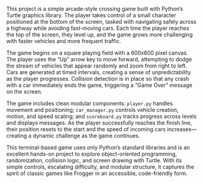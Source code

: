 This project is a simple arcade-style crossing game built with Python’s Turtle graphics library. The player takes control of a small character positioned at the bottom of the screen, tasked with navigating safely across a highway while avoiding fast-moving cars. Each time the player reaches the top of the screen, they level up, and the game grows more challenging with faster vehicles and more frequent traffic.

The game begins on a square playing field with a 600x600 pixel canvas. The player uses the “Up” arrow key to move forward, attempting to dodge the stream of vehicles that appear randomly and zoom from right to left. Cars are generated at timed intervals, creating a sense of unpredictability as the player progresses. Collision detection is in place so that any crash with a car immediately ends the game, triggering a “Game Over” message on the screen.

The game includes clean modular components: `player.py` handles movement and positioning; `car_manager.py` controls vehicle creation, motion, and speed scaling; and `scoreboard.py` tracks progress across levels and displays messages. As the player successfully reaches the finish line, their position resets to the start and the speed of incoming cars increases—creating a dynamic challenge as the game continues.

This terminal-based game uses only Python’s standard libraries and is an excellent hands-on project to explore object-oriented programming, randomization, collision logic, and screen drawing with Turtle. With its simple controls, escalating difficulty, and modular structure, it captures the spirit of classic games like Frogger in an accessible, code-friendly form.